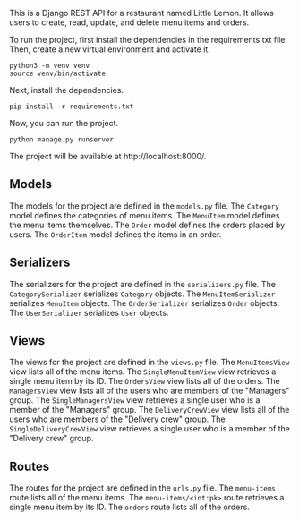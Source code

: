 This is a Django REST API for a restaurant named Little Lemon. It allows users to create, read, update, and delete menu items and orders.

To run the project, first install the dependencies in the requirements.txt file. Then, create a new virtual environment and activate it.

```
python3 -m venv venv
source venv/bin/activate
```

Next, install the dependencies.

```
pip install -r requirements.txt
```

Now, you can run the project.

```
python manage.py runserver
```

The project will be available at http://localhost:8000/.

## Models

The models for the project are defined in the `models.py` file. The `Category` model defines the categories of menu items. The `MenuItem` model defines the menu items themselves. The `Order` model defines the orders placed by users. The `OrderItem` model defines the items in an order.

## Serializers

The serializers for the project are defined in the `serializers.py` file. The `CategorySerializer` serializes `Category` objects. The `MenuItemSerializer` serializes `MenuItem` objects. The `OrderSerializer` serializes `Order` objects. The `UserSerializer` serializes `User` objects.

## Views

The views for the project are defined in the `views.py` file. The `MenuItemsView` view lists all of the menu items. The `SingleMenuItemView` view retrieves a single menu item by its ID. The `OrdersView` view lists all of the orders. The `ManagersView` view lists all of the users who are members of the "Managers" group. The `SingleManagersView` view retrieves a single user who is a member of the "Managers" group. The `DeliveryCrewView` view lists all of the users who are members of the "Delivery crew" group. The `SingleDeliveryCrewView` view retrieves a single user who is a member of the "Delivery crew" group.

## Routes

The routes for the project are defined in the `urls.py` file. The `menu-items` route lists all of the menu items. The `menu-items/<int:pk>` route retrieves a single menu item by its ID. The `orders` route lists all of the orders.
